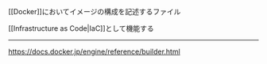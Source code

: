 [[Docker]]においてイメージの構成を記述するファイル

[[Infrastructure as Code|IaC]]として機能する

---

<https://docs.docker.jp/engine/reference/builder.html>